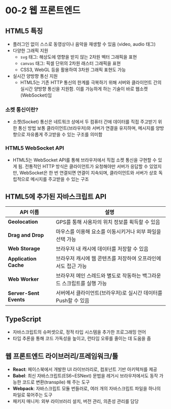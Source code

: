 # 00-2 웹 프론트엔드

## HTML5 특징

- 플러그인 없이 스스로 동영상이나 음악을 재생할 수 있음 (video, audio 태그)
- 다양한 그래픽 지원
  - `svg` 태그: 해상도에 영향을 받지 않는 2차원 벡터 그래픽을 표현
  - `canvas` 태그: 픽셀 단위의 2차원 래스터 그래픽을 표현
  - CSS3, WebGL 등을 활용하여 3차원 그래픽 표현도 가능
- 실시간 양방향 통신 지원
  - HTML5는 기존 HTTP 통신의 한계를 극복하기 위해 서버와 클라이언트 간의 실시간 양방향 통신을 지원함. 이를 가능하게 하는 기술이 바로 웹소켓(WebSocket)임

### 소켓 통신이란?

- 소켓(Socket) 통신은 네트워크 상에서 두 컴퓨터 간에 데이터를 직접 주고받기 위한 통신 방법 보통 클라이언트(브라우저)와 서버가 연결을 유지하며, 메시지를 양방향으로 자유롭게 주고받을 수 있는 구조를 의미함

### HTML5 WebSocket API

- HTML5는 WebSocket API를 통해 브라우저에서 직접 소켓 통신을 구현할 수 있게 됨. 전통적인 HTTP 방식은 클라이언트가 요청해야만 서버가 응답할 수 있었지만, WebSocket은 한 번 연결되면 연결이 지속되며, 클라이언트와 서버가 상호 독립적으로 메시지를 주고받을 수 있는 구조

## HTML5에 추가된 자바스크립트 API

| API 이름               | 설명                                                                   |
| ---------------------- | ---------------------------------------------------------------------- |
| **Geolocation**        | GPS를 통해 사용자의 위치 정보를 획득할 수 있음                         |
| **Drag and Drop**      | 마우스를 이용해 요소를 이동시키거나 외부 파일을 선택 가능              |
| **Web Storage**        | 브라우저 내 캐시에 데이터를 저장할 수 있음                             |
| **Application Cache**  | 브라우저 캐시에 웹 콘텐츠를 저장하여 오프라인에서도 접근 가능          |
| **Web Worker**         | 브라우저 메인 스레드와 별도로 작동하는 백그라운드 스크립트를 실행 가능 |
| **Server-Sent Events** | 서버에서 클라이언트(브라우저)로 실시간 데이터를 Push할 수 있음         |

## TypeScript

- 자바스크립트의 슈퍼셋으로, 정적 타입 시스템을 추가한 프로그래밍 언어
- 타입 추론을 통해 코드 가독성을 높이고, 런타임 오류를 줄이는 데 도움을 줌

## 웹 프론트엔드 라이브러리/프레임워크/툴

- **React**: 페이스북에서 개발한 UI 라이브러리로, 컴포넌트 기반 아키텍처를 제공
- **Babel**: 최신 자바스크립트(ES6~ESNext) 문법을 레거시 브라우저에서도 동작 가능한 코드로 변환(transpile) 해 주는 도구
- **Webpack**: 자바스크립트 모듈 번들러로, 여러 개의 자바스크립트 파일을 하나의 파일로 묶어주는 도구
- 패키지 매니저: 외부 라이브러리 설치, 버전 관리, 의존성 관리를 담당
